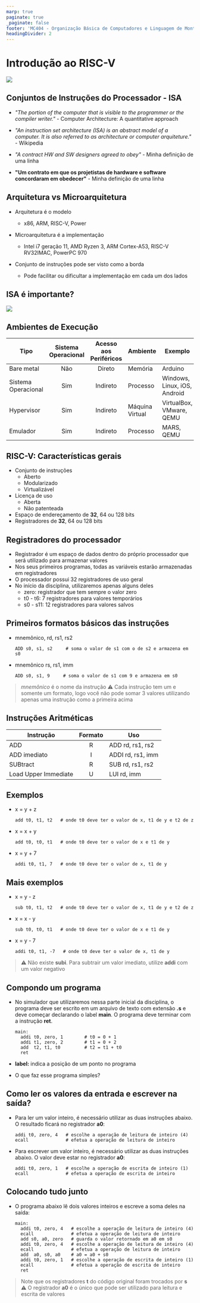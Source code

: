 ```yaml
---
marp: true
paginate: true
_paginate: false
footer: 'MC404 - Organização Básica de Computadores e Linguagem de Montagem - Rodolfo Azevedo - CC BY-SA 4.0'
headingDivider: 2
---
```

# Introdução ao RISC-V
![](riscv.png)

## Conjuntos de Instruções do Processador - **ISA**

* *"The portion of the computer that is visible to the programmer or the compiler writer."* - Computer Architecture: A quantitative approach

* *"An instruction set architecture (ISA) is an abstract model of a computer. It is also referred to as architecture or computer arquiteture."* - Wikipedia

* *"A contract HW and SW designers agreed to obey"* - Minha definição de uma linha

* **"Um contrato em que os projetistas de hardware e software concordaram em obedecer"** - Minha definição de uma linha

## Arquitetura vs Microarquitetura

* Arquitetura é o modelo
  * x86, ARM, RISC-V, Power

* Microarquitetura é a implementação
  * Intel i7 geração 11, AMD Ryzen 3, ARM Cortex-A53, RISC-V RV32IMAC, PowerPC 970

* Conjunto de instruções pode ser visto como a borda
  * Pode facilitar ou dificultar a implementação em cada um dos lados

## ISA é importante?

![](isa.png)

## Ambientes de Execução

| Tipo | Sistema Operacional | Acesso aos Periféricos | Ambiente | Exemplo |
|---|:---:|:---:|---|---|
| Bare metal | Não | Direto | Memória | Arduino |
| Sistema Operacional | Sim | Indireto | Processo | Windows, Linux, iOS, Android |
| Hypervisor | Sim | Indireto | Máquina Virtual | VirtualBox, VMware, QEMU |
| Emulador | Sim | Indireto | Processo | MARS, QEMU |

## RISC-V: Características gerais

* Conjunto de instruções
  * Aberto
  * Modularizado
  * Virtualizável
* Licença de uso
  * Aberta
  * Não patenteada
* Espaço de endereçamento de **32**, 64 ou 128 bits
* Registradores de **32**, 64 ou 128 bits

## Registradores do processador

* Registrador é um espaço de dados dentro do próprio processador que será utilizado para armazenar valores
* Nos seus primeiros programas, todas as variáveis estarão armazenadas em registradores
* O processador possui 32 registradores de uso geral
* No início da disciplina, utilizaremos apenas alguns deles
  * zero: registrador que tem sempre o valor zero
  * t0 - t6: 7 registradores para valores temporários
  * s0 - s11: 12 registradores para valores salvos

## Primeiros formatos básicos das instruções

* mnemônico, rd, rs1, rs2
  ```mipsasm
  ADD s0, s1, s2     # soma o valor de s1 com o de s2 e armazena em s0
  ```
* mnemônico rs, rs1, imm
  ```mipsasm
  ADD s0, s1, 9     # soma o valor de s1 com 9 e armazena em s0
  ```

> *mnemônico* é o nome da instrução
> :warning: Cada instrução tem um e somente um formato, logo você não pode somar 3 valores utilizando apenas uma instrução como a primeira acima

## Instruções Aritméticas

| Instrução | Formato | Uso |
|---|:---:|---|
| ADD | R | ADD rd, rs1, rs2 |
| ADD imediato | I | ADDI rd, rs1, imm |
| SUBtract | R | SUB rd, rs1, rs2 |
| Load Upper Immediate | U | LUI rd, imm |

## Exemplos

* x = y + z

  ```mipsasm
  add t0, t1, t2   # onde t0 deve ter o valor de x, t1 de y e t2 de z
  ```

* x = x + y
  
  ```mipsasm
  add t0, t0, t1   # onde t0 deve ter o valor de x e t1 de y
  ```

* x = y + 7
  
  ```mipsasm
  addi t0, t1, 7   # onde t0 deve ter o valor de x, t1 de y
  ```

## Mais exemplos

* x = y - z

  ```mipsasm
  sub t0, t1, t2   # onde t0 deve ter o valor de x, t1 de y e t2 de z
  ```

* x = x - y
  
  ```mipsasm
  sub t0, t0, t1   # onde t0 deve ter o valor de x e t1 de y
  ```

* x = y - 7
  
  ```mipsasm
  addi t0, t1, -7   # onde t0 deve ter o valor de x, t1 de y
  ```

> :warning: Não existe **subi**. Para subtrair um valor imediato, utilize **addi** com um valor negativo

## Compondo um programa

* No simulador que utilizaremos nessa parte inicial da disciplina, o programa deve ser escrito em um arquivo de texto com extensão **.s** e deve começar declarando o label **main**. O programa deve terminar com a instrução **ret**.

  ```mipsasm
  main:
    addi t0, zero, 1        # t0 = 0 + 1
    addi t1, zero, 2        # t1 = 0 + 2
    add  t2, t1, t0         # t2 = t1 + t0 
    ret
  ```

* **label:** indica a posição de um ponto no programa
* O que faz esse programa simples?

## Como ler os valores da entrada e escrever na saída?

* Para ler um valor inteiro, é necessário utilizar as duas instruções abaixo. O resultado ficará no registrador **a0**:

  ```mipsasm
  addi t0, zero, 4   # escolhe a operação de leitura de inteiro (4)
  ecall              # efetua a operação de leitura de inteiro
  ```

* Para escrever um valor inteiro, é necessário utilizar as duas instruções abaixo. O valor deve estar no registrador **a0**:

  ```mipsasm
  addi t0, zero, 1   # escolhe a operação de escrita de inteiro (1)
  ecall              # efetua a operação de escrita de inteiro
  ```

## Colocando tudo junto

* O programa abaixo lê dois valores inteiros e escreve a soma deles na saída:

  ```mipsasm
  main:
    addi t0, zero, 4   # escolhe a operação de leitura de inteiro (4)
    ecall              # efetua a operação de leitura de inteiro
    add s0, a0, zero   # guarda o valor retornado em a0 em s0
    addi t0, zero, 4   # escolhe a operação de leitura de inteiro (4)
    ecall              # efetua a operação de leitura de inteiro
    add  a0, s0, a0    # a0 = a0 + s0 
    addi t0, zero, 1   # escolhe a operação de escrita de inteiro (1)
    ecall              # efetua a operação de escrita de inteiro
    ret
  ```

> Note que os registradores **t** do código original foram trocados por **s**
> ⚠️ O registrador **a0** é o único que pode ser utilizado para leitura e escrita de valores
